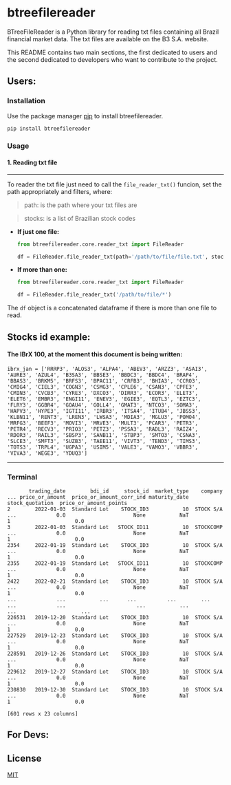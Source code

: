 # btreefilereader

BTreeFileReader is a Python library for reading txt files containing all Brazil financial market data. The txt files are available on the B3 S.A. website.

This README contains two main sections, the first dedicated to users and the second dedicated to developers who want to contribute to the project.


## Users:

### Installation

Use the package manager [pip](https://pip.pypa.io/en/stable/) to install btreefilereader.

```bash
pip install btreefilereader
```

### Usage

#### 1. Reading txt file
---

To reader the txt file just need to call the `file_reader_txt()` funcion, set the path appropriately and filters, where:

  > path: is the path where your txt files are

  > stocks: is a list of Brazilian stock codes

 * **If just one file:**

    ```python
    from btreefilereader.core.reader_txt import FileReader
    
    df = FileReader.file_reader_txt(path='/path/to/file/file.txt', stocks=['STOCK_ID', 'STOCK_ID'])
    ```
  
  * **If more than one:**
  
    ```python
    from btreefilereader.core.reader_txt import FileReader
    
    df = FileReader.file_reader_txt('/path/to/file/*')
    ```
  
  The `df` object is a concatenated dataframe if there is more than one file to read.


  ## **Stocks id example:**
  
  #### The IBrX 100, at the moment this document is being written:

    ibrx_jan = ['RRRP3', 'ALOS3', 'ALPA4', 'ABEV3', 'ARZZ3', 'ASAI3', 'AURE3', 'AZUL4', 'B3SA3', 'BBSE3', 'BBDC3', 'BBDC4', 'BRAP4', 'BBAS3', 'BRKM5', 'BRFS3', 'BPAC11', 'CRFB3', 'BHIA3', 'CCRO3', 'CMIG4', 'CIEL3', 'COGN3', 'CSMG3', 'CPLE6', 'CSAN3', 'CPFE3', 'CMIN3', 'CVCB3', 'CYRE3', 'DXCO3', 'DIRR3', 'ECOR3', 'ELET3', 'ELET6', 'EMBR3', 'ENGI11', 'ENEV3', 'EGIE3', 'EQTL3', 'EZTC3', 'FLRY3', 'GGBR4', 'GOAU4', 'GOLL4', 'GMAT3', 'NTCO3', 'SOMA3', 'HAPV3', 'HYPE3', 'IGTI11', 'IRBR3', 'ITSA4', 'ITUB4', 'JBSS3', 'KLBN11', 'RENT3', 'LREN3', 'LWSA3', 'MDIA3', 'MGLU3', 'POMO4', 'MRFG3', 'BEEF3', 'MOVI3', 'MRVE3', 'MULT3', 'PCAR3', 'PETR3', 'PETR4', 'RECV3', 'PRIO3', 'PETZ3', 'PSSA3', 'RADL3', 'RAIZ4', 'RDOR3', 'RAIL3', 'SBSP3', 'SANB11', 'STBP3', 'SMTO3', 'CSNA3', 'SLCE3', 'SMFT3', 'SUZB3', 'TAEE11', 'VIVT3', 'TEND3', 'TIMS3', 'TOTS3', 'TRPL4', 'UGPA3', 'USIM5', 'VALE3', 'VAMO3', 'VBBR3', 'VIVA3', 'WEGE3', 'YDUQ3'] 

---

### **Terminal**

           trading_date        bdi_id     stock_id  market_type    company  ... price_or_amount  price_or_amount_corr_ind maturity_date  stock_quotation  price_or_amount_points
    2        2022-01-03  Standard Lot    STOCK_ID3           10  STOCK S/A  ...             0.0                      None           NaT                1                     0.0
    3        2022-01-03  Standard Lot   STOCK_ID11           10  STOCKCOMP  ...             0.0                      None           NaT                1                     0.0
    2354     2022-01-19  Standard Lot    STOCK_ID3           10  STOCK S/A  ...             0.0                      None           NaT                1                     0.0
    2355     2022-01-19  Standard Lot   STOCK_ID11           10  STOCKCOMP  ...             0.0                      None           NaT                1                     0.0
    2422     2022-02-21  Standard Lot    STOCK_ID3           10  STOCK S/A  ...             0.0                      None           NaT                1                     0.0
    ...             ...           ...      ...          ...        ...  ...             ...                       ...           ...              ...                     ...
    226531   2019-12-20  Standard Lot    STOCK_ID3           10  STOCK S/A  ...             0.0                      None           NaT                1                     0.0
    227529   2019-12-23  Standard Lot    STOCK_ID3           10  STOCK S/A  ...             0.0                      None           NaT                1                     0.0
    228591   2019-12-26  Standard Lot    STOCK_ID3           10  STOCK S/A  ...             0.0                      None           NaT                1                     0.0
    229612   2019-12-27  Standard Lot    STOCK_ID3           10  STOCK S/A  ...             0.0                      None           NaT                1                     0.0
    230830   2019-12-30  Standard Lot    STOCK_ID3           10  STOCK S/A  ...             0.0                      None           NaT                1                     0.0

    [601 rows x 23 columns]


## For Devs:


## License

[MIT](https://choosealicense.com/licenses/mit/)
